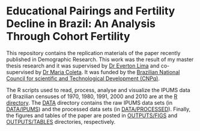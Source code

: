 # Educational Pairings and Fertility Decline in Brazil: An Analysis Through Cohort Fertility

This repository contains the replication materials of the paper recently published in Demographic Research. This work was the result of my master thesis research and it was supervised by [Dr Everton Lima](https://www.ifch.unicamp.br/ifch/colaboradores/demografia/625/everton-emanuel-campos-de-lima) and co-supervised by [Dr Maria Coleta](http://lattes.cnpq.br/3454564839423365). It was funded by the [Brazilian National Council for scientific and Technological Development (CNPq)](https://www.gov.br/cnpq/pt-br).

The R scripts used to read, process, analyse and visualize the IPUMS data of Brazilian censuses of 1970, 1980, 1991, 2000 and 2010 are at the [R directory](https://github.com/josehcms/DR-CFR-EDUCPAIR-BR/tree/main/R). The [DATA](https://github.com/josehcms/DR-CFR-EDUCPAIR-BR/tree/main/DATA) directory contains the raw IPUMS data sets (in [DATA/IPUMS](https://github.com/josehcms/DR-CFR-EDUCPAIR-BR/tree/main/DATA/IPUMS)) and the processed data sets (in [DATA/PROCESSED](https://github.com/josehcms/DR-CFR-EDUCPAIR-BR/tree/main/DATA/PROCESSED)). Finally, the figures and tables of the paper are posted in [OUTPUTS/FIGS](https://github.com/josehcms/DR-CFR-EDUCPAIR-BR/tree/main/OUTPUTS/FIGS) and [OUTPUTS/TABLES](https://github.com/josehcms/DR-CFR-EDUCPAIR-BR/tree/main/OUTPUTS/TABLES) directories, respectively. 
